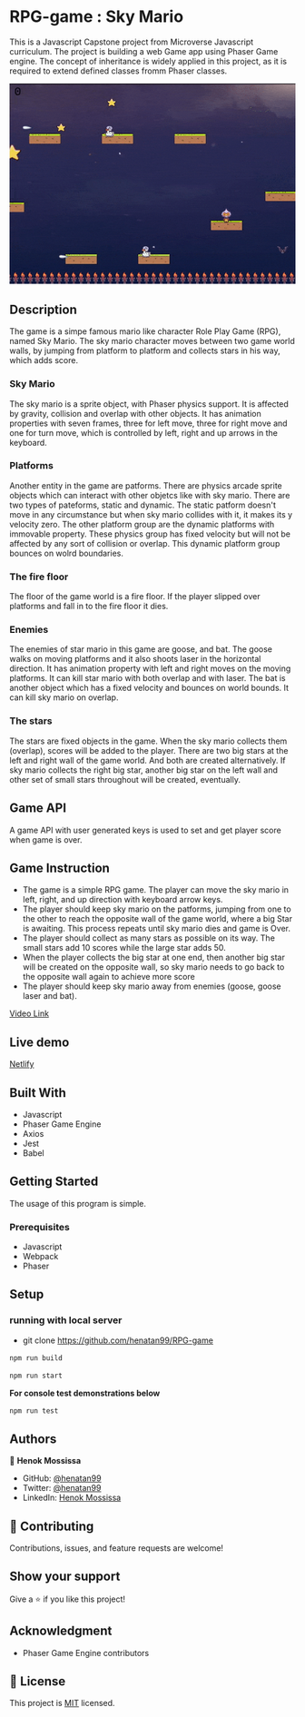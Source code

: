# RPG-game : Sky Mario

This is a Javascript Capstone project from Microverse Javascript curriculum. The project is building a web Game app using Phaser Game engine. The concept of inheritance is widely applied in this project, as it is required to extend defined classes fromm Phaser classes. 

![screenshot](docs/sky-mario-gif-min.gif)

## Description 
The game is a simpe famous mario like character Role Play Game (RPG), named Sky Mario. The sky mario character moves between two game world walls, by jumping from platform to platform and collects stars in his way, which adds score. 

### Sky Mario 
The sky mario is a sprite object, with Phaser physics support. It is affected by gravity, collision and overlap with other objects. It has animation properties with seven frames, three for left move, three for right move and one for turn move, which is controlled by left, right and up arrows in the keyboard.

### Platforms
Another entity in the game are patforms. There are physics arcade sprite objects which can interact with other objetcs like with sky mario. There are two types of pateforms, static and dynamic. The static patform doesn't move in any circumstance but when sky mario collides with it, it makes its y velocity zero. 
The other platform group are the dynamic platforms with immovable property. These physics group has fixed velocity but will not be affected by any sort of collision or overlap. This dynamic platform group bounces on wolrd boundaries. 

### The fire floor
The floor of the game world is a fire floor. If the player slipped over platforms and fall in to the fire floor it dies. 

### Enemies 
The enemies of star mario in this game are goose, and bat. 
The goose walks on moving platforms and it also shoots laser in the horizontal direction. It has animation property with left and right moves on the moving platforms. It can kill star mario with both overlap and with laser.
The bat is another object which has a fixed velocity and bounces on world bounds. It can kill sky mario on overlap.

### The stars
The stars are fixed objects in the game. When the sky mario collects them (overlap), scores will be added to the player. There are two big stars at the left and right wall of the game world. And both are created alternatively. If sky mario collects the right big star, another big star on the left wall and other set of small stars throughout will be created, eventually. 

## Game API
A game API with user generated keys is used to set and get player score when game is over. 


## Game Instruction 
- The game is a simple RPG game. The player can move the sky mario in left, right, and up direction with keyboard arrow keys. 
- The player should keep sky mario on the patforms, jumping from one to the other to reach the opposite wall of the game world, where a big Star is awaiting. This process repeats until sky mario dies and game is Over.
- The player should collect as many stars as possible on its way. The small stars add 10 scores while the large star adds 50.
- When the player collects the big star at one end, then another big star will be created on the opposite wall, so sky mario needs to go back to the opposite wall again to achieve more score 
- The player should keep sky mario away from enemies (goose, goose laser and bat).

[Video Link](https://www.loom.com/share/84724bf0eb9649bdafd3518a81cc54c0)

## Live demo
[Netlify](https://nostalgic-gates-d3f1b5.netlify.app/) 
## Built With

- Javascript
- Phaser Game Engine
- Axios  
- Jest 
- Babel

## Getting Started
The usage of this program is simple. 

### Prerequisites

- Javascript 
- Webpack 
- Phaser  

## Setup

### running with local server 
- git clone https://github.com/henatan99/RPG-game 
```bash
npm run build
```
```bash
npm run start
```

**For console test demonstrations below**
```bash
npm run test 
```
## Authors

👤 **Henok Mossissa**

- GitHub: [@henatan99](https://github.com/henatan99)
- Twitter: [@henatan99](https://twitter.com/henatan99)
- LinkedIn: [Henok Mossissa](https://www.linkedin.com/in/henok-mekonnen-2a251613/)

## :handshake: Contributing

Contributions, issues, and feature requests are welcome!

## Show your support

Give a :star:️ if you like this project!

## Acknowledgment 

- Phaser Game Engine contributors 

## :memo: License

This project is [MIT](./LICENSE) licensed.

